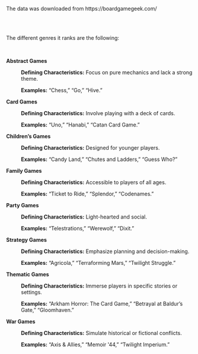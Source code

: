 <p>The data was downloaded from https://boardgamegeek.com/</p><br><br>
<p>The different genres it ranks are the following:</p><br>

<dl> <dt><strong>Abstract Games</strong></dt>
  <dd> <p><strong>Defining Characteristics:</strong> Focus on pure mechanics and lack a strong theme.</p>
  <p><strong>Examples:</strong> “Chess,” “Go,” “Hive.”</p> </dd>
  <dt><strong>Card Games</strong></dt>
  <dd><p><strong>Defining Characteristics:</strong> Involve playing with a deck of cards.</p>
    <p><strong>Examples:</strong> “Uno,” “Hanabi,” “Catan Card Game.”</p> </dd>
  <dt><strong>Children’s Games</strong></dt>
  <dd><p><strong>Defining Characteristics:</strong> Designed for younger players.</p>
    <p><strong>Examples:</strong> “Candy Land,” “Chutes and Ladders,” “Guess Who?”</p> </dd>
  <dt><strong>Family Games</strong></dt>
  <dd> <p><strong>Defining Characteristics:</strong> Accessible to players of all ages.</p>
    <p><strong>Examples:</strong> “Ticket to Ride,” “Splendor,” “Codenames.”</p> </dd>
  <dt><strong>Party Games</strong></dt>
  <dd><p><strong>Defining Characteristics:</strong> Light-hearted and social.</p>
    <p><strong>Examples:</strong> “Telestrations,” “Werewolf,” “Dixit.”</p> </dd>
  <dt><strong>Strategy Games</strong></dt>
  <dd><p><strong>Defining Characteristics:</strong> Emphasize planning and decision-making.</p>
    <p><strong>Examples:</strong> “Agricola,” “Terraforming Mars,” “Twilight Struggle.”</p> </dd>
  <dt><strong>Thematic Games</strong></dt>
  <dd><p><strong>Defining Characteristics:</strong> Immerse players in specific stories or settings.</p>
    <p><strong>Examples:</strong> “Arkham Horror: The Card Game,” “Betrayal at Baldur’s Gate,” “Gloomhaven.”</p> </dd>
  <dt><strong>War Games</strong></dt>
  <dd><p><strong>Defining Characteristics:</strong> Simulate historical or fictional conflicts.</p>
    <p><strong>Examples:</strong> “Axis & Allies,” “Memoir '44,” “Twilight Imperium.”</p> </dd> </dl>
